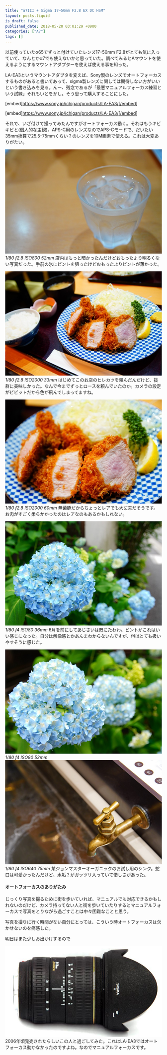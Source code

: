 ```yaml
---
title: "α7III + Sigma 17–50mm F2.8 EX DC HSM"
layout: posts.liquid
is_draft: false
published_date: 2018-05-20 03:01:29 +0900
categories: ["A7"]
tags: []
---
```


以前使っていたα65でずっと付けていたレンズ17–50mm F2.8がとても気に入っていて、なんとかα7でも使えないかと思っていた。調べてみるとAマウントを使えるようにするマウントアダプターを使えば使える事を知った。

LA-EA3というマウントアダプタを変えば、Sony製のレンズでオートフォーカスするものがあると書いてあって、sigma製レンズに関しては期待しない方がいいという書き込みを見る。んー、残念であるが「最悪マニュアルフォーカス練習という試練」それもいとをかし。そう思って購入することにした。

[embed]https://www.sony.jp/ichigan/products/LA-EA3/[/embed]

[embed]https://www.sony.jp/ichigan/products/LA-EA3/[/embed]

それで、いざ付けて撮ってみたんですがオートフォーカス動く。それはもうキビキビと(個人的な主観)。APS-C用のレンズなのでAPS-Cモードで、だいたい35mm換算で25.5–75mmくらい？のレンズを10M画素で使える。これは大変ありがたい。

 <img class="in_article" src="/public/images/2019/01/2f304-100rqr5QofILcRkFY7SWOKA.jpg">_1/80 f2.8 ISO800 52mm_
店内はもっと暗かったんだけどおもったより明るくない写真だった。手前の氷にピントを狙ったけどおもったよりピントが薄かった。

 <img class="in_article" src="/public/images/2019/01/69fd6-188RWsRv_VfdvVquWIwEmsQ.jpg">_1/80 f2.8 ISO2000 33mm_
はじめてこのお店のヒレカツを頼んだんだけど、抜群に美味しかった。なんで今までずっとロースを頼んでいたのか。カメラの設定がビビットだから色が飛んでしまってますね。

 <img class="in_article" src="/public/images/2019/01/aca8e-1K3Y8qyehR1xQkegLAxlrXg.jpg">_1/80 f2.8 ISO2000 60mm_
無菌豚だからちょっとレアでも大丈夫だそうです。お肉がすごく柔らかかったのはレアなのもあるかもしれない。

 <img class="in_article" src="/public/images/2019/01/7b590-1OsYfQQhc-gjVA373TxZ35A.jpg">_1/80 f4 ISO80 36mm_
6月を前にしてあじさいは既にたわわ。ピントがこれはいい感じになった。自分は解像感とかあんまわからないんですが、f4はとても扱いやすそうに感じた。

 <img class="in_article" src="/public/images/2019/01/892a8-1v8x2c6F3h0IsSrZLw4apzg.jpg">_1/80 f4 ISO80 52mm_
 <img class="in_article" src="/public/images/2019/01/9204d-1LAz_cs5iW_QqfJmuYKOJxQ.jpg">_1/80 f4 ISO640 75mm_
某ジョンマスターオーガニックのお試し用のシンク。蛇口は可愛かったんだけど、水垢？がガッツリ入っていて惜しさがあった。

#### オートフォーカスのありがたみ
じっくり写真を撮るために街を歩いていれば、マニュアルでも対応できるかもしれないのだけど、カメラ持ってない人と街を歩いていたりするとマニュアルフォーカスで写真をとりながら過ごすことは中々困難なことと思う。

写真を撮りに行く時間がない自分にとっては、こういう時オートフォーカスは欠かせないのを痛感した。

明日はまた少しお出かけするので

 <img class="in_article" src="/public/images/2019/01/c8a10-0gF0Bv1VNNNmtpLmN.jpg">2006年頃発売されたらしいこの人と過ごしてみた。これはLA-EA3ではオートフォーカス動かなかったのですよね。なのでマニュアルフォーカスです。


